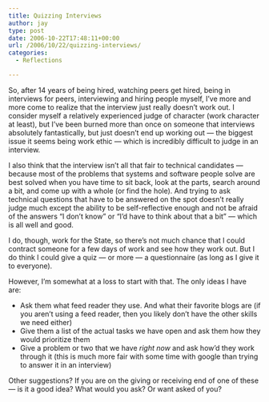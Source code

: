 ```yaml
---
title: Quizzing Interviews
author: jay
type: post
date: 2006-10-22T17:48:11+00:00
url: /2006/10/22/quizzing-interviews/
categories:
  - Reflections

---
```

So, after 14 years of being hired, watching peers get hired, being in interviews for peers, interviewing and hiring people myself, I’ve more and more come to realize that the interview just really doesn’t work out. I consider myself a relatively experienced judge of character (work character at least), but I’ve been burned more than once on someone that interviews absolutely fantastically, but just doesn’t end up working out — the biggest issue it seems being work ethic — which is incredibly difficult to judge in an interview.

I also think that the interview isn’t all that fair to technical candidates — because most of the problems that systems and software people solve are best solved when you have time to sit back, look at the parts, search around a bit, and come up with a whole (or find the hole). And trying to ask technical questions that have to be answered on the spot doesn’t really judge much except the ability to be self-reflective enough and not be afraid of the answers “I don’t know” or “I’d have to think about that a bit” — which is all well and good.

I do, though, work for the State, so there’s not much chance that I could contract someone for a few days of work and see how they work out. But I do think I could give a quiz — or more — a questionnaire (as long as I give it to everyone).

However, I’m somewhat at a loss to start with that. The only ideas I have are:

  * Ask them what feed reader they use. And what their favorite blogs are (if you aren’t using a feed reader, then you likely don’t have the other skills we need either)
  * Give them a list of the actual tasks we have open and ask them how they would prioritize them
  * Give a problem or two that we have _right now_ and ask how’d they work through it (this is much more fair with some time with google than trying to answer it in an interview)

Other suggestions? If you are on the giving or receiving end of one of these — is it a good idea? What would you ask? Or want asked of you?